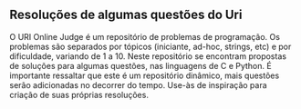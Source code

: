## Resoluções de algumas questões do Uri

O URI Online Judge é um repositório de problemas de programação.
 Os problemas são separados por tópicos (iniciante, ad-hoc, strings, etc) e
 por dificuldade, variando de 1 a 10.
Neste repositório se encontram propostas de soluções para algumas questões, 
nas linguagens de C e Python.
É importante ressaltar que este é um repositório dinâmico,
 mais questões serão adicionadas no decorrer do tempo. 
Use-às de inspiração para criação de suas próprias resoluções. 


